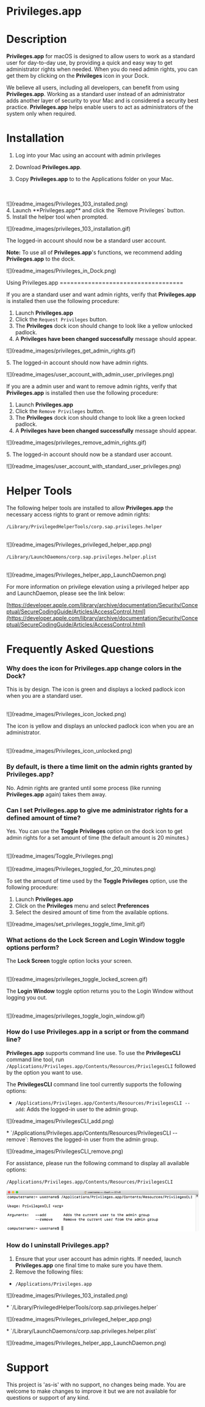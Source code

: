 # Privileges.app

Description 
===================================

**Privileges.app** for macOS is designed to allow users to work as a standard user for day-to-day use, by providing a quick and easy way to get administrator rights when needed. When you do need admin rights, you can get them by clicking on the **Privileges** icon in your Dock.

We believe all users, including all developers, can benefit from using **Privileges.app**. Working as a standard user instead of an administrator adds another layer of security to your Mac and is considered a security best practice. **Privileges.app** helps enable users to act as administrators of the system only when required.



Installation
===================================

1. Log into your Mac using an account with admin privileges

2. Download **Privileges.app**.

3. Copy **Privileges.app** to to the Applications folder on your Mac.
<br>
<br>
![](readme_images/Privileges_103_installed.png)
<br>
4. Launch **Privileges.app** and click the `Remove Privileges` button.
<br>
5. Install the helper tool when prompted.
<p></p>
![](readme_images/privileges_103_installation.gif)
<p></p>
<p></p>
The logged-in account should now be a standard user account.
<p></p>


**Note:** To use all of **Privileges.app**'s functions, we recommend adding **Privileges.app** to the dock.
<p></p>
![](readme_images/Privileges_in_Dock.png)
<p></p>
Using Privileges.app
===================================

If you are a standard user and want admin rights, verify that **Privileges.app** is installed then use the following procedure:

1. Launch **Privileges.app** 
2. Click the `Request Privileges` button.
3. The **Privileges** dock icon should change to look like a yellow unlocked padlock.
4. A **Privileges have been changed successfully** message should appear.
<p></p>
![](readme_images/privileges_get_admin_rights.gif)
<p></p>
5. The logged-in account should now have admin rights.
<p></p>
![](readme_images/user_account_with_admin_user_privileges.png)
<p></p>


If you are a admin user and want to remove admin rights, verify that **Privileges.app** is installed then use the following procedure:

1. Launch **Privileges.app** 
2. Click the `Remove Privileges` button.
3. The **Privileges** dock icon should change to look like a green locked padlock.
4. A **Privileges have been changed successfully** message should appear.
<p></p>
![](readme_images/privileges_remove_admin_rights.gif)
<p></p> 
5. The logged-in account should now be a standard user account.
<p></p>
![](readme_images/user_account_with_standard_user_privileges.png)
<p></p>


Helper Tools
===================================

The following helper tools are installed to allow **Privileges.app** the necessary access rights to grant or remove admin rights:

`/Library/PrivilegedHelperTools/corp.sap.privileges.helper`

<br>
![](readme_images/Privileges_privileged_helper_app.png)
<br>

`/Library/LaunchDaemons/corp.sap.privileges.helper.plist`

<br>
![](readme_images/Privileges_helper_app_LaunchDaemon.png)
<br>

For more information on privilege elevation using a privileged helper app and LaunchDaemon, please see the link below:

[https://developer.apple.com/library/archive/documentation/Security/Conceptual/SecureCodingGuide/Articles/AccessControl.html](https://developer.apple.com/library/archive/documentation/Security/Conceptual/SecureCodingGuide/Articles/AccessControl.html)


Frequently Asked Questions
===================================


### Why does the icon for Privileges.app change colors in the Dock?

This is by design. The icon is green and displays a locked padlock icon when you are a standard user. 

<br>
![](readme_images/Privileges_icon_locked.png)
<br>

The icon is yellow and displays an unlocked padlock icon when you are an administrator.

<br>
![](readme_images/Privileges_icon_unlocked.png)
<br>

### By default, is there a time limit on the admin rights granted by Privileges.app?

No. Admin rights are granted until some process (like running **Privileges.app** again) takes them away.

### Can I set Privileges.app to give me administrator rights for a defined amount of time?

Yes. You can use the **Toggle Privileges** option on the dock icon to get admin rights for a set amount of time (the default amount is 20 minutes.)

<br>
![](readme_images/Toggle_Privileges.png)
<br>

<br>
![](readme_images/Privileges_toggled_for_20_minutes.png)
<br>

To set the amount of time used by the **Toggle Privileges** option, use the following procedure:

1. Launch **Privileges.app**
2. Click on the **Privileges** menu and select **Preferences**
3. Select the desired amount of time from the available options.
<p></p>
![](readme_images/set_privileges_toggle_time_limit.gif)

### What actions do the Lock Screen and Login Window toggle options perform?

The **Lock Screen** toggle option locks your screen.

<br>
![](readme_images/privileges_toggle_locked_screen.gif)
<br>

The **Login Window** toggle option returns you to the Login Window without logging you out.

<br>
![](readme_images/privileges_toggle_login_window.gif)
<br>


### How do I use Privileges.app in a script or from the command line?

**Privileges.app** supports command line use. To use the **PrivilegesCLI** command line tool, run `/Applications/Privileges.app/Contents/Resources/PrivilegesCLI` followed by the option you want to use.

The **PrivilegesCLI** command line tool currently supports the following options:

* `/Applications/Privileges.app/Contents/Resources/PrivilegesCLI --add`: Adds the logged-in user to the admin group.
<p></p>
![](readme_images/PrivilegesCLI_add.png)
<p></p> 
* `/Applications/Privileges.app/Contents/Resources/PrivilegesCLI --remove`: Removes the logged-in user from the admin group.
<p></p>
![](readme_images/PrivilegesCLI_remove.png)
<p></p> 


For assistance, please run the following command to display all available options:

`/Applications/Privileges.app/Contents/Resources/PrivilegesCLI`

![](readme_images/PrivilegesCLI_help.png)




### How do I uninstall Privileges.app?

1. Ensure that your user account has admin rights. If needed, launch **Privileges.app** one final time to make sure you have them.
2. Remove the following files:

* `/Applications/Privileges.app`
<p></p>
![](readme_images/Privileges_103_installed.png)
<p></p>
* `/Library/PrivilegedHelperTools/corp.sap.privileges.helper`
<p></p>
![](readme_images/Privileges_privileged_helper_app.png)
<p></p>
* `/Library/LaunchDaemons/corp.sap.privileges.helper.plist`
<p></p>
![](readme_images/Privileges_helper_app_LaunchDaemon.png)
<p></p>




Support
===================================
This project is 'as-is' with no support, no changes being made.  You are welcome to make changes to improve it but we are not available for questions or support of any kind.


